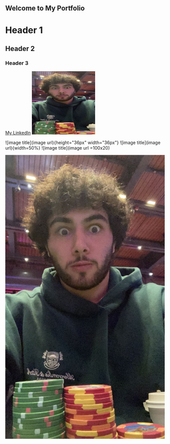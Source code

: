 ## Welcome to My Portfolio




# Header 1
## Header 2
### Header 3

[My LinkedIn](https://www.linkedin.com/in/steven-kattouf/) 
<img src="IMG-3256.jpg" width="200" height="200" />


![image title](image url){height="36px" width="36px"}
![image title](image url){width=50%}
![image title](image url =100x20)
<!-- <img src="image url" alt="image title" width="200"/> -->
![](IMG-3256.JPG)



```

